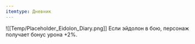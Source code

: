 ```yaml
---
itemtype: Дневник
---
```

![[Temp/Placeholder_Eidolon_Diary.png]]
Если эйдолон в бою, персонаж получает бонус урона +2%.
